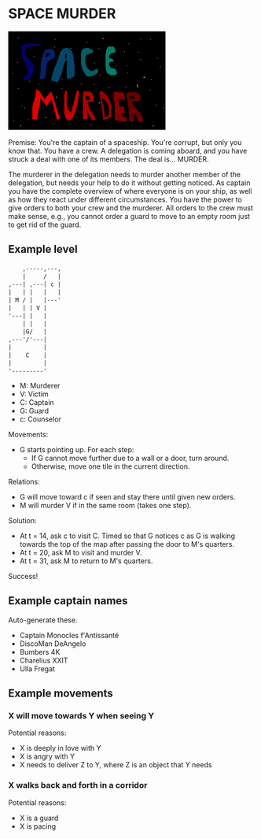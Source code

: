 # SPACE MURDER

![Logo](images/spacemurder.png)

Premise: You're the captain of a spaceship.  You're corrupt, but only
you know that.  You have a crew.  A delegation is coming aboard, and you
have struck a deal with one of its members.  The deal is... MURDER.

The murderer in the delegation needs to murder another member of the
delegation, but needs your help to do it without getting noticed.  As
captain you have the complete overview of where everyone is on your
ship, as well as how they react under different circumstances.  You have
the power to give orders to both your crew and the murderer.  All orders
to the crew must make sense, e.g., you cannot order a guard to move to
an empty room just to get rid of the guard.


## Example level

```
    ,-----,---,
    |     /   |
,---| ,---| c |
|   | |   |   |
| M / |   |---'
|   | | V |
'---| |   |
    | |   |
    |G/   |
,---'/'---|
|         |
|    C    |
|         |
'---------'
```

- M: Murderer
- V: Victim
- C: Captain
- G: Guard
- c: Counselor

Movements:

- G starts pointing up.  For each step:
  - If G cannot move further due to a wall or a door, turn around.
  - Otherwise, move one tile in the current direction.

Relations:

- G will move toward c if seen and stay there until given new orders.
- M will murder V if in the same room (takes one step).

Solution:

- At t = 14, ask c to visit C.  Timed so that G notices c as G is
  walking towards the top of the map after passing the door to M's
  quarters.
- At t = 20, ask M to visit and murder V.
- At t = 31, ask M to return to M's quarters.

Success!


## Example captain names

Auto-generate these.

- Captain Monocles f'Antissanté
- DiscoMan DeAngelo
- Bumbers 4K
- Charelius XXIT
- Ulla Fregat


## Example movements

### X will move towards Y when seeing Y

Potential reasons:

- X is deeply in love with Y
- X is angry with Y
- X needs to deliver Z to Y, where Z is an object that Y needs

### X walks back and forth in a corridor

Potential reasons:

- X is a guard
- X is pacing
